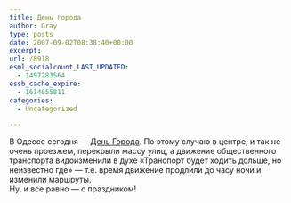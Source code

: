 ```yaml
---
title: День города
author: Gray
type: posts
date: 2007-09-02T08:38:40+00:00
excerpt:
url: /8918
esml_socialcount_LAST_UPDATED:
  - 1497283564
essb_cache_expire:
  - 1614055811
categories:
  - Uncategorized

---
```








В Одессе сегодня &#8212; <a href="http://www.odessa.ua/news/9674/" target="_blank">День Города</a>. По этому случаю в центре, и так не очень проезжем, перекрыли массу улиц, а движение общественного транспорта видоизменили в духе &#171;Транспорт будет ходить дольше, но неизвестно где&#187; &#8212; т.е. время движение продлили до часу ночи и изменили маршруты.  
Ну, и все равно &#8212; с праздником!